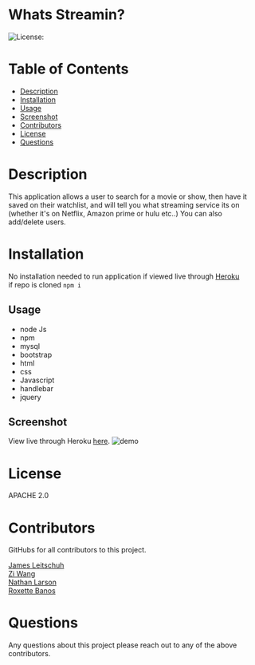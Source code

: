 # Whats Streamin?

![License:](https://img.shields.io/badge/WhatsStreamin-APACHE2.0-brightgreen)

# Table of Contents

 * [Description](#Description)
  * [Installation](#Installation)
  * [Usage](#Usage)
  * [Screenshot](#Screenshot)
  * [Contributors](#Contributors)
  * [License](#License)
  * [Questions](#Questions)

# Description

This application allows a user to search for a movie or show, then have it saved on their watchlist, and will tell you what streaming service its on (whether it's on Netflix, Amazon prime or hulu etc..) You can also add/delete users.

# Installation

No installation needed to run application if viewed live through [Heroku](https://quiet-beach-99514.herokuapp.com/)
<br>
if repo is cloned <code>npm i</code>

## Usage
- node Js
- npm
- mysql
- bootstrap
- html
- css
- Javascript
- handlebar
- jquery

## Screenshot

View live through Heroku [here](https://quiet-beach-99514.herokuapp.com/).
![demo](https://github.com/ZiWang55/WhatsStreamin/blob/main/public/assets/img/WhatsStreamin.gif?raw=true)



# License
APACHE 2.0

# Contributors
GitHubs for all contributors to this project.

[James Leitschuh](https://github.com/jamesleitschuh02)<br>
[Zi Wang](https://github.com/ZiWang55)<br>
[Nathan Larson](https://github.com/ironicminer)<br>
[Roxette Banos](https://github.com/chavelyo3)

# Questions
Any questions about this project please reach out to any of the above contributors. 
